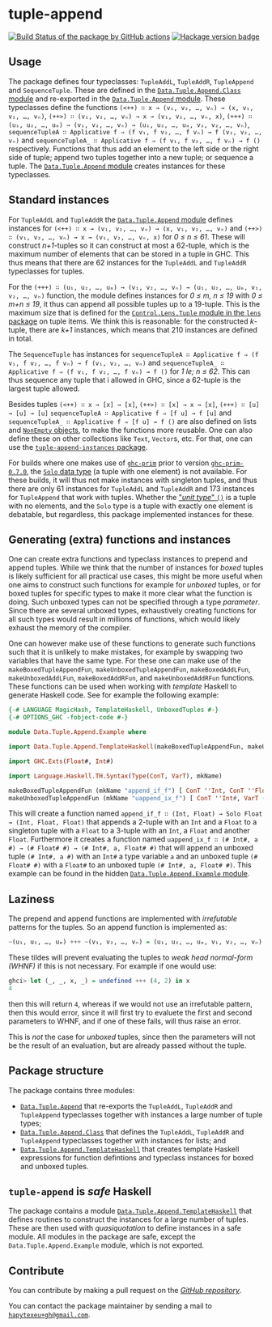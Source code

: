 # tuple-append

[![Build Status of the package by GitHub actions](https://github.com/hapytex/tuple-append/actions/workflows/build-ci.yml/badge.svg)](https://github.com/hapytex/tuple-append/actions/workflows/build-ci.yml)
[![Hackage version badge](https://img.shields.io/hackage/v/tuple-append.svg)](https://hackage.haskell.org/package/tuple-append)


## Usage

The package defines four typeclasses: `TupleAddL`, `TupleAddR`, `TupleAppend` and `SequenceTuple`. These are defined in the [`Data.Tuple.Append.Class` module](https://github.com/hapytex/tuple-append/blob/master/src/Data/Tuple/Append/Class.hs) and re-exported in the [`Data.Tuple.Append` module](https://github.com/hapytex/tuple-append/blob/master/src/Data/Tuple/Append.hs). These typeclasses define the functions `(<++) ∷ x → (v₁, v₂, …, vₙ) → (x, v₁, v₂, …, vₙ)`, `(++>) ∷ (v₁, v₂, …, vₙ) → x → (v₁, v₂, …, vₙ, x)`, `(+++) ∷ (u₁, u₂, …, uₘ) → (v₁, v₂, …, vₙ) → (u₁, u₂, …, uₘ, v₁, v₂, …, vₙ)`, `sequenceTupleA ∷ Applicative f ⇒ (f v₁, f v₂, …, f vₙ) → f (v₁, v₂, …, vₙ)` and `sequenceTupleA_ ∷ Applicative f ⇒ (f v₁, f v₂, …, f vₙ) → f ()` respectively. Functions that thus add an element to the left side or the right side of tuple; append two tuples together into a new tuple; or sequence a tuple. The [`Data.Tuple.Append` module](https://github.com/hapytex/tuple-append/blob/master/src/Data/Tuple/Append.hs) creates instances for these typeclasses.


## Standard instances

For `TupleAddL` and `TupleAddR` the [`Data.Tuple.Append` module](https://github.com/hapytex/tuple-append/blob/master/src/Data/Tuple/Append.hs) defines instances for `(<++) ∷ x → (v₁, v₂, …, vₙ) → (x, v₁, v₂, …, vₙ)` and `(++>) ∷ (v₁, v₂, …, vₙ) → x → (v₁, v₂, …, vₙ, x)` for *0 &le; n &le; 61*. These will construct *n+1*-tuples so it can construct at most a 62-tuple, which is the maximum number of elements that can be stored in a tuple in GHC. This thus means that there are 62 instances for the `TupleAddL` and `TupleAddR` typeclasses for tuples.

For the `(+++) ∷ (u₁, u₂, …, uₘ) → (v₁, v₂, …, vₙ) → (u₁, u₂, …, uₘ, v₁, v₂, …, vₙ)` function, the module defines instances for *0 &le; m, n &le; 19* with *0 &le; m+n &le; 19*, it thus can append all possible tuples up to a 19-tuple. This is the maximum size that is defined for the [`Control.Lens.Tuple` module in the `lens` package](https://hackage.haskell.org/package/lens-5.1.1/docs/Control-Lens-Tuple.html) on tuple items. We think this is reasonable: for the constructed *k*-tuple, there are *k+1* instances, which means that 210 instances are defined in total.

The `SequenceTuple` has instances for `sequenceTupleA ∷ Applicative f ⇒ (f v₁, f v₂, …, f vₙ) → f (v₁, v₂, …, vₙ)` and `sequenceTupleA_ ∷ Applicative f ⇒ (f v₁, f v₂, …, f vₙ) → f ()` for *1 le; n &le; 62*. This can thus sequence any tuple that i allowed in GHC, since a 62-tuple is the largest tuple allowed.

Besides tuples `(<++) ∷ x → [x] → [x]`, `(++>) ∷ [x] → x → [x]`, `(+++) ∷ [u] → [u] → [u]` `sequenceTupleA ∷ Applicative f ⇒ [f u] → f [u]` and `sequenceTupleA_ ∷ Applicative f ⇒ [f u] → f ()` are also defined on lists and [`NonEmpty` objects](https://hackage.haskell.org/package/base/docs/Data-List-NonEmpty.html), to make the functions more reusable. One can also define these on other collections like `Text`, `Vector`s, etc. For that, one can use the [`tuple-append-instances` package](https://hackage.haskell.org/package/tuple-append-instances).

For builds where one makes use of [`ghc-prim`](https://hackage.haskell.org/package/ghc-prim/) prior to version [`ghc-prim-0.7.0`](https://hackage.haskell.org/package/ghc-prim-0.7.0/), the [`Solo` data type](https://hackage.haskell.org/package/ghc-prim-0.7.0/docs/GHC-Tuple.html#t:Solo) (a tuple with one element) is not available. For these builds, it will thus not make instances with singleton tuples, and thus there are only 61 instances for `TupleAddL` and `TupleAddR` and 173 instances for `TupleAppend` that work with tuples. Whether the ["*unit type*" `()`](https://hackage.haskell.org/package/ghc-prim-0.7.0/docs/GHC-Tuple.html#t:-40--41-) is a tuple with no elements, and the `Solo` type is a tuple with exactly one element is debatable, but regardless, this package implemented instances for these.


## Generating (extra) functions and instances

One can create extra functions and typeclass instances to prepend and append tuples. While we think that the number of instances for *boxed* tuples is likely sufficient for all practical use cases, this might be more useful when one aims to construct such functions for example for *unboxed* tuples, or for boxed tuples for specific types to make it more clear what the function is doing. Such unboxed types can not be specified through a type *parameter*. Since there are several unboxed types, exhaustively creating functions for all such types would result in millions of functions, which would likely exhaust the memory of the compiler.

One can however make use of these functions to generate such functions such that it is unlikely to make mistakes, for example by swapping two variables that have the same type. For these one can make use of the `makeBoxedTupleAppendFun`, `makeUnboxedTupleAppendFun`, `makeBoxedAddLFun`, `makeUnboxedAddLFun`, `makeBoxedAddRFun`, and `makeUnboxedAddRFun` functions. These functions can be used when working with *template* Haskell to generate Haskell code. See for example the following example:

```haskell
{-# LANGUAGE MagicHash, TemplateHaskell, UnboxedTuples #-}
{-# OPTIONS_GHC -fobject-code #-}

module Data.Tuple.Append.Example where

import Data.Tuple.Append.TemplateHaskell(makeBoxedTupleAppendFun, makeUnboxedTupleAppendFun)

import GHC.Exts(Float#, Int#)

import Language.Haskell.TH.Syntax(Type(ConT, VarT), mkName)

makeBoxedTupleAppendFun (mkName "append_if_f") [ ConT ''Int, ConT ''Float ] [ ConT ''Float ]
makeUnboxedTupleAppendFun (mkName "uappend_ix_f") [ ConT ''Int#, VarT (mkName "a")] [ConT ''Float# ]
```

This will create a function named `append_if_f ∷ (Int, Float) → Solo Float → (Int, Float, Float)` that appends a 2-tuple with an `Int` and a `Float` to a singleton tuple with a `Float` to a 3-tuple with an `Int`, a `Float` and another `Float`. Furthermore it creates a function named `uappend_ix_f ∷ (# Int#, a #) → (# Float# #) → (# Int#, a, Float# #)` that will append an unboxed tuple `(# Int#, a #)` with an `Int#` a type variable `a` and an unboxed tuple `(# Float# #)` with a `Float#` to an unboxed tuple `(# Int#, a, Float# #)`. This example can be found in the hidden [`Data.Tuple.Append.Example` module](https://github.com/hapytex/tuple-append/blob/master/src/Data/Tuple/Append/Example.hs).


## Laziness

The prepend and append functions are implemented with *irrefutable* patterns for the tuples. So an append function is implemented as:

```haskell
~(u₁, u₂, …, uₘ) +++ ~(v₁, v₂, …, vₙ) = (u₁, u₂, …, uₘ, v₁, v₂, …, vₙ)
```

These tildes will prevent evaluating the tuples to *weak head normal-form (WHNF)* if this is not necessary. For example if one would use:

```haskell
ghci> let (_, _, x, _) = undefined +++ (4, 2) in x
4
```

then this will return `4`, whereas if we would not use an irrefutable pattern, then this would error, since it will first try to evaluete the first and second parameters to WHNF, and if one of these fails, will thus raise an error.

This is *not* the case for *unboxed* tuples, since then the parameters will not be the result of an evaluation, but are already passed without the tuple.


## Package structure

The package contains three modules:

 - [`Data.Tuple.Append`](https://github.com/hapytex/tuple-append/blob/master/src/Data/Tuple/Append.hs) that re-exports the `TupleAddL`, `TupleAddR` and `TupleAppend` typeclasses together with instances a large number of tuple types;
 - [`Data.Tuple.Append.Class`](https://github.com/hapytex/tuple-append/blob/master/src/Data/Tuple/Append/Class.hs) that defines the `TupleAddL`, `TupleAddR` and `TupleAppend` typeclasses together with instances for lists; and
 - [`Data.Tuple.Append.TemplateHaskell`](https://github.com/hapytex/tuple-append/blob/master/src/Data/Tuple/Append/TemplateHaskell.hs) that creates template Haskell expressions for function defintions and typeclass instances for boxed and unboxed tuples.


## `tuple-append` is *safe* Haskell

The package contains a module [`Data.Tuple.Append.TemplateHaskell`](https://github.com/hapytex/tuple-append/blob/master/src/Data/Tuple/Append/TemplateHaskell.hs) that defines routines to construct the instances for a large number of tuples. These are then used with *quasiquotation* to define instances in a safe module. All modules in the package are safe, except the `Data.Tuple.Append.Example` module, which is not exported.


## Contribute

You can contribute by making a pull request on the [*GitHub repository*](https://github.com/hapytex/tuple-append).

You can contact the package maintainer by sending a mail to [`hapytexeu+gh@gmail.com`](mailto:hapytexeu+gh@gmail.com).
